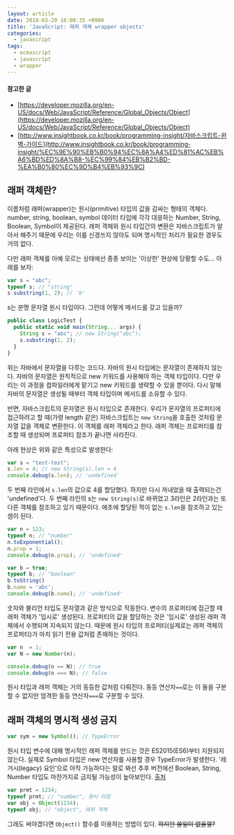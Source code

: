 ```yaml
---
layout: article
date: 2018-03-20 16:08:35 +0900
title: 'JavaScript: 래퍼 객체 wrapper objects'
categories:
  - javascript
tags:
  - ecmascript
  - javascript
  - wrapper
---
```


#### 참고한 글
- [https://developer.mozilla.org/en-US/docs/Web/JavaScript/Reference/Global_Objects/Object](https://developer.mozilla.org/en-US/docs/Web/JavaScript/Reference/Global_Objects/Object)
- [http://www.insightbook.co.kr/book/programming-insight/자바스크립트-완벽-가이드](http://www.insightbook.co.kr/book/programming-insight/%EC%9E%90%EB%B0%94%EC%8A%A4%ED%81%AC%EB%A6%BD%ED%8A%B8-%EC%99%84%EB%B2%BD-%EA%B0%80%EC%9D%B4%EB%93%9C)

## 래퍼 객체란?

이름처럼 래퍼(wrapper)는 원시(primitive) 타입의 값을 감싸는 형태의 객체다. number, string, boolean, symbol 데이터 타입에 각각 대응하는 Number, String, Boolean, Symbol이 제공된다. 래퍼 객체와 원시 타입간의 변환은 자바스크립트가 알아서 해주기 때문에 우리는 이를 신경쓰지 않아도 되며 명시적인 처리가 필요한 경우도 거의 없다.

다만 래퍼 객체를 아예 모르는 상태에선 종종 보이는 '이상한' 현상에 당황할 수도... 아래를 보자:
```js
var s = "abc";
typeof s; // "string"
s.substring(1, 2); // 'b'
```
s는 분명 문자열 원시 타입이다. 그런데 어떻게 메서드를 갖고 있을까?
```js
public class LogicTest {
  public static void main(String... args) {
    String s = "abc"; // new String("abc");
    s.substring(1, 2);
  }
}
```
위는 자바에서 문자열을 다루는 코드다. 자바의 원시 타입에는 문자열이 존재하지 않는다. 자바의 문자열은 원칙적으로 new 키워드를 사용해야 하는 객체 타입이다. 다만 우리는 이 과정을 컴파일러에게 맡기고 new 키워드를 생략할 수 있을 뿐이다. 다시 말해 자바의 문자열은 생성될 때부터 객체 타입이며 메서드를 소유할 수 있다.

반면, 자바스크립트의 문자열은 원시 타입으로 존재한다. 우리가 문자열의 프로퍼티에 접근하려고 할 때(가령 length 같은) 자바스크립트는 `new String`을 호출한 것처럼 문자열 값을 객체로 변환한다. 이 객체를 래퍼 객체라고 한다. 래퍼 객체는 프로퍼티를 참조할 때 생성되며 프로퍼티 참조가 끝나면 사라진다.

아래 현상은 위와 같은 특성으로 발생한다:
```js
var s = "test-test";
s.len = 4; // new String(s).len = 4
console.debug(s.len); // 'undefined'
```
두 번째 라인에서 `s.len`의 값으로 4를 할당했다. 하지만 다시 꺼내었을 때 출력되는건 'undefined'다. 두 번째 라인의 s는 `new String(s)`로 바뀌었고 3라인은 2라인과는 또 다른 객체를 참조하고 있기 때문이다. 애초에 할당된 적이 없는 `s.len`을 참조하고 있는 셈이 된다.
```js
var n = 123;
typeof n; // "number"
n.toExponential();
n.prop = 1;
console.debug(n.prop); // 'undefined'

var b = true;
typeof b; // "boolean"
b.toString()
b.name = 'abc';
console.debug(b.name); // 'undefined'
```
숫자와 불리언 타입도 문자열과 같은 방식으로 작동한다. 변수의 프로퍼티에 접근할 때 래퍼 객체가 '임시로' 생성된다. 프로퍼티의 값을 할당하는 것은 '임시로' 생성된 래퍼 객체에서 수행되며 지속되지 않는다. 때문에 원시 타입의 프로퍼티(실제로는 래퍼 객체의 프로퍼티)가 마치 읽기 전용 값처럼 존재하는 것이다.
```js
var n  = 1;
var N = new Number(n);

console.debug(n == N); // true
console.debug(n === N); // false
```
원시 타입과 래퍼 객체는 거의 동등한 값처럼 다뤄진다. 동등 연산자`==`로는 이 둘을 구분할 수 없지만 엄격한 동등 연산자`===`로 구분할 수 있다.

## 래퍼 객체의 명시적 생성 금지

```js
var sym = new Symbol(); // TypeError
```
원시 타입 변수에 대해 명시적인 래퍼 객체를 만드는 것은 ES2015(ES6)부터 지원되지 않는다. 실제로 Symbol 타입은 new 연산자를 사용할 경우 TypeError가 발생한다. '레거시(legacy) 요인'으로 아직 가능하다는 말로 봐선 추후 버전에선 Boolean, String, Number 타입도 마찬가지로 금지될 가능성이 높아보인다. [출처](https://developer.mozilla.org/ko/docs/Web/JavaScript/Reference/Global_Objects/Symbol#%EC%84%A4%EB%AA%85)
```js
var prmt = 1234;
typeof prmt; // "number", 원시 타입
var obj = Object(1234);
typeof obj; // "object", 래퍼 객체
```
그래도 써야겠다면 `Object()` 함수를 이용하는 방법이 있다. ~~하지만 쓸일이 없을껄?~~
